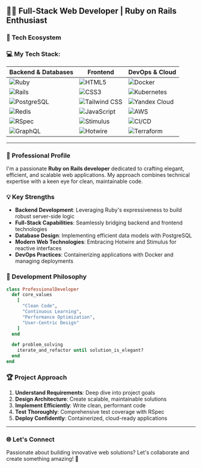 ## 👨‍💻 Full-Stack Web Developer | Ruby on Rails Enthusiast

### 🚀 Tech Ecosystem
### 💻 My Tech Stack:
| Backend & Databases | Frontend | DevOps & Cloud |
|---|---|---|
| ![Ruby](https://img.shields.io/badge/Ruby-CC342D?style=for-the-badge&logo=ruby&logoColor=white) | ![HTML5](https://img.shields.io/badge/HTML5-E34F26?style=for-the-badge&logo=html5&logoColor=white) | ![Docker](https://img.shields.io/badge/Docker-2496ED?style=for-the-badge&logo=docker&logoColor=white) |
| ![Rails](https://img.shields.io/badge/Rails-CC0000?style=for-the-badge&logo=rubyonrails&logoColor=white) | ![CSS3](https://img.shields.io/badge/CSS3-1572B6?style=for-the-badge&logo=css3&logoColor=white) | ![Kubernetes](https://img.shields.io/badge/Kubernetes-326CE5?style=for-the-badge&logo=kubernetes&logoColor=white) |
| ![PostgreSQL](https://img.shields.io/badge/PostgreSQL-336791?style=for-the-badge&logo=postgresql&logoColor=white) | ![Tailwind CSS](https://img.shields.io/badge/Tailwind_CSS-38B2AC?style=for-the-badge&logo=tailwind-css&logoColor=white) | ![Yandex Cloud](https://img.shields.io/badge/Yandex.Cloud-FC3F1D?style=for-the-badge&logo=yandex&logoColor=white) |
| ![Redis](https://img.shields.io/badge/Redis-DC382D?style=for-the-badge&logo=redis&logoColor=white) | ![JavaScript](https://img.shields.io/badge/JavaScript-F7DF1E?style=for-the-badge&logo=javascript&logoColor=black) | ![AWS](https://img.shields.io/badge/Amazon_AWS-232F3E?style=for-the-badge&logo=amazon-aws&logoColor=white) |
| ![RSpec](https://img.shields.io/badge/RSpec-4B8DBA?style=for-the-badge&logo=rspec&logoColor=white) | ![Stimulus](https://img.shields.io/badge/Stimulus-EAB8C9?style=for-the-badge&logo=stimulus&logoColor=black) | ![CI/CD](https://img.shields.io/badge/GitHub_Actions-2088FF?style=for-the-badge&logo=github-actions&logoColor=white) |
| ![GraphQL](https://img.shields.io/badge/GraphQL-E10098?style=for-the-badge&logo=graphql&logoColor=white) | ![Hotwire](https://img.shields.io/badge/Hotwire-EAB8C9?style=for-the-badge&logo=hotwire&logoColor=black) | ![Terraform](https://img.shields.io/badge/Terraform-7B42BC?style=for-the-badge&logo=terraform&logoColor=white) |

<hr>

### 🌟 Professional Profile

I'm a passionate <b>Ruby on Rails developer</b> dedicated to crafting elegant, efficient, and scalable web applications. My approach combines technical expertise with a keen eye for clean, maintainable code.

### 💡 Key Strengths

- **Backend Development**: Leveraging Ruby's expressiveness to build robust server-side logic
- **Full-Stack Capabilities**: Seamlessly bridging backend and frontend technologies
- **Database Design**: Implementing efficient data models with PostgreSQL
- **Modern Web Technologies**: Embracing Hotwire and Stimulus for reactive interfaces
- **DevOps Practices**: Containerizing applications with Docker and managing deployments

### 🔧 Development Philosophy

```ruby
class ProfessionalDeveloper
  def core_values
    [
      "Clean Code",
      "Continuous Learning",
      "Performance Optimization",
      "User-Centric Design"
    ]
  end

  def problem_solving
    iterate_and_refactor until solution_is_elegant?
  end
end
```

### 🏆 Project Approach

1. **Understand Requirements**: Deep dive into project goals
2. **Design Architecture**: Create scalable, maintainable solutions
3. **Implement Efficiently**: Write clean, performant code
4. **Test Thoroughly**: Comprehensive test coverage with RSpec
5. **Deploy Confidently**: Containerized, cloud-ready applications

<hr>

### 🌐 Let's Connect

Passionate about building innovative web solutions? Let's collaborate and create something amazing! 🚀
